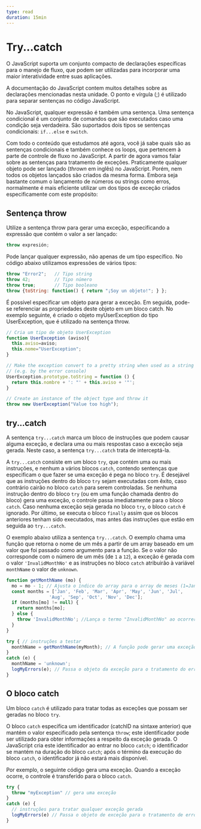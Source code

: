 ```yaml
---
type: read
duration: 15min
---
```


# Try...catch

O JavaScript suporta um conjunto compacto de declarações específicas para o
manejo de fluxo, que podem ser utilizadas para incorporar uma maior
interatividade entre suas aplicações.

A documentação do JavaScript contem muitos detalhes sobre as declarações
mencionadas nesta unidade. O ponto e vírgula (;) é utilizado para separar
sentenças no código JavaScript.

No JavaScript, qualquer expressão é também uma sentença. Uma sentença
condicional é um conjunto de comandos que são executados caso uma condição seja
verdadeira. São suportados dois tipos se sentenças condicionais: `if...else` e
`switch`.

Com todo o conteúdo que estudamos até agora, você já sabe quais são as sentenças
condicionais e também conhece os loops, que pertencem à parte de controle de
fluxo no JavaScript. A partir de agora vamos falar sobre as sentenças para
tratamento de exceções. Praticamente qualquer objeto pode ser lançado (_thrown_
em inglês) no JavaScript. Porém, nem todos os objetos lançados são criados da
mesma forma. Embora seja bastante comum o lançamento de números ou strings como
erros, normalmente é mais eficiente utilizar um dos tipos de exceção criados
especificamente com este propósito:

## Sentença throw

Utilize a sentença throw para gerar uma exceção, especificando a expressão que
contém o valor a ser lançado:

```js
throw expresión;
```

Pode lançar qualquer expressão, não apenas de um tipo específico. No código
abaixo utilizamos expressões de vários tipos:

```js
throw "Error2";   // Tipo string
throw 42;         // Tipo número
throw true;       // Tipo booleano
throw {toString: function() { return "¡Soy un objeto!"; } };
```

É possível especificar um objeto para gerar a exceção. Em seguida, pode-se
referenciar as propriedades deste objeto em um bloco catch. No exemplo seguinte,
é criado o objeto myUserException do tipo UserException, que é utilizado na
sentença throw.

```js
// Cria um tipo de objeto UserException
function UserException (aviso){
  this.aviso=aviso;
  this.nome="UserException";
}

// Make the exception convert to a pretty string when used as a string
// (e.g. by the error console)
UserException.prototype.toString = function () {
  return this.nombre + ': "' + this.aviso + '"';
}

// Create an instance of the object type and throw it
throw new UserException("Value too high");
```

## try...catch

A sentença `try...catch` marca um bloco de instruções que podem causar alguma
exceção, e declara uma ou mais respostas caso a exceção seja gerada. Neste caso,
a sentença `try...catch` trata de interceptá-la.

A `try...catch` consiste em um bloco `try`, que contém uma ou mais instruções, e
nenhum a vários blocos `catch`, contendo sentenças que especificam o que fazer
se uma exceção é pega no bloco `try`. É desejável que as instruções dentro do
bloco `try` sejam executadas com êxito, caso contrário cairão no bloco `catch`
para serem controladas. Se nenhuma instrução dentro do bloco `try` (ou em uma
função chamada dentro do bloco) gera uma exceção, o controle passa imediatamente
para o bloco `catch`. Caso nenhuma exceção seja gerada no bloco `try`, o bloco
`catch` é ignorado. Por último, se executa o bloco `finally` assim que os blocos
anteriores tenham sido executados, mas antes das instruções que estão em seguida
ao `try...catch`.

O exemplo abaixo utiliza a sentença `try...catch`. O exemplo chama uma função
que retorna o nome de um mês a partir de um array baseado em um valor que foi
passado como argumento para a função. Se o valor não corresponde com o número de
um mês (de `1` a `12`), a exceção é gerada com o valor `'InvalidMonthNo'` e as
instruções no bloco `catch` atribuirão à variável `monthName` o valor de
`unknown`.

```js
function getMonthName (mo) {
  mo = mo - 1; // Ajusta o índice do array para o array de meses (1=Jan, 12=Dec)
  const months = ['Jan', 'Feb', 'Mar', 'Apr', 'May', 'Jun', 'Jul',
                'Aug', 'Sep', 'Oct', 'Nov', 'Dec'];
  if (months[mo] != null) {
    return months[mo];
  } else {
    throw 'InvalidMonthNo'; //Lança o termo "InvalidMonthNo" ao ocorrer uma exceção
  }
}

try { // instruções a testar
  monthName = getMonthName(myMonth); // A função pode gerar uma exceção
}
catch (e) {
  monthName = 'unknown';
  logMyErrors(e); // Passa o objeto da exceção para o tratamento do erro
}
```

## O bloco catch

Um bloco `catch` é utilizado para tratar todas as exceções que possam ser
geradas no bloco `try`.

O bloco `catch` especifica um identificador (catchID na sintaxe anterior) que
mantém o valor especificado pela sentença `throw`; este identificador pode ser
utilizado para obter informações a respeito da exceção gerada. O JavaScript cria
este identificador ao entrar no bloco `catch`; o identificador se mantém na
duração do bloco `catch`; após o término da execução do bloco `catch`, o
identificador já não estará mais disponível.

Por exemplo, o seguinte código gera uma exceção. Quando a exceção ocorre, o
controle é transferido para o bloco `catch`.

```js
try {
  throw "myException" // gera uma exceção
}
catch (e) {
  // instruções para tratar qualquer exceção gerada
  logMyErrors(e) // Passa o objeto de exceção para o tratamento de erros
}
```
